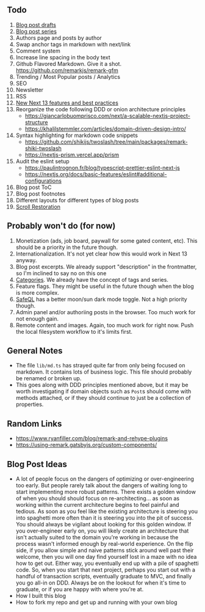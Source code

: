 ## Todo

1. [Blog post drafts](https://jekyllrb.com/docs/posts/#drafts)
1. [Blog post series](https://dev.to/kallmanation/dev-to-writing-making-a-series-3h79)
1. Authors page and posts by author
1. Swap anchor tags in markdown with next/link
1. Comment system
1. Increase line spacing in the body text
1. Github Flavored Markdown. Give it a shot. https://github.com/remarkjs/remark-gfm
1. Trending / Most Popular posts / Analytics
1. SEO
1. Newsletter
1. RSS
1. [New Next 13 features and best practices](https://beta.nextjs.org/docs/getting-started)
1. Reorganize the code following DDD or onion architecture principles
   - https://giancarlobuomprisco.com/next/a-scalable-nextjs-project-structure
   - https://khalilstemmler.com/articles/domain-driven-design-intro/
1. Syntax highlighting for markdown code snippets
   - https://github.com/shikijs/twoslash/tree/main/packages/remark-shiki-twoslash
   - https://nextjs-prism.vercel.app/prism
1. Audit the eslint setup
   - https://paulintrognon.fr/blog/typescript-prettier-eslint-next-js
   - https://nextjs.org/docs/basic-features/eslint#additional-configurations
1. Blog post ToC
1. Blog post footnotes
1. Different layouts for different types of blog posts
1. [Scroll Restoration](https://mmazzarolo.com/blog/2021-04-10-nextjs-scroll-restoration/)

## Probably won't do (for now)

1. Monetization (ads, job board, paywall for some gated content, etc). This should be a priority in the future though.
1. Internationalization. It's not yet clear how this would work in Next 13 anyway.
1. Blog post excerpts. We already support "description" in the frontmatter, so I'm inclined to say no on this one
1. [Categories](https://jekyllrb.com/docs/posts/#categories). We already have the concept of tags and series.
1. Feature flags. They might be useful in the future though when the blog is more complex.
1. [SafeQL](https://safeql.dev/) has a better moon/sun dark mode toggle. Not a high priority though.
1. Admin panel and/or authoriing posts in the browser. Too much work for not enough gain.
1. Remote content and images. Again, too much work for right now. Push the local filesystem workflow to it's limits first.

## General Notes

- The file `lib/md.ts` has strayed quite far from only being focused on markdown. It contains lots of business logic. This file should probably be renamed or broken up.
- This goes along with DDD principles mentioned above, but it may be worth investigating if domain objects such as `Post`s should come with methods attached, or if they should continue to just be a collection of properties.

## Random Links

- https://www.ryanfiller.com/blog/remark-and-rehype-plugins
- https://using-remark.gatsbyjs.org/custom-components/

## Blog Post Ideas

- A lot of people focus on the dangers of optimizing or over-engineering too early. But people rarely talk about the dangers of waiting long to start implementing more robust patterns. There exists a golden window of when you should should focus on re-architecting... as soon as working within the current architecture begins to feel painful and tedious. As soon as you feel like the existing architecture is steering you into spaghetti more often than it is steering you into the pit of success. You should always be vigilant about looking for this golden window. If you over-engineer early on, you will likely create an architecture that isn't actually suited to the domain you're working in because the process wasn't informed enough by real-world experience. On the flip side, if you allow simple and naive patterns stick around well past their welcome, then you will one day find yourself lost in a maze with no idea how to get out. Either way, you eventually end up with a pile of spaghetti code. So, when you start that next project, perhaps you start out with a handful of transaction scripts, eventually graduate to MVC, and finally you go all-in on DDD. Always be on the lookout for when it's time to graduate, or if you are happy with where you're at.
- How I built this blog
- How to fork my repo and get up and running with your own blog
